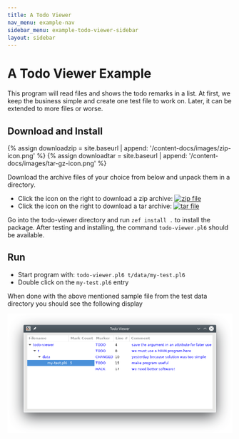 ```yaml
---
title: A Todo Viewer
nav_menu: example-nav
sidebar_menu: example-todo-viewer-sidebar
layout: sidebar
---
```

# A Todo Viewer Example

This program will read files and shows the todo remarks in a list. At first, we keep the business simple and create one test file to work on. Later, it can be extended to more files or worse.

## Download and Install

{% assign downloadzip = site.baseurl | append: '/content-docs/images/zip-icon.png' %}
{% assign downloadtar = site.baseurl | append: '/content-docs/images/tar-gz-icon.png' %}


Download the archive files of your choice from below and unpack them in a directory.
* Click the icon on the right to download a zip archive: <a href="todo-viewer.zip" download> <img src="{{ downloadzip }}" alt="zip file" height="30"> </a>
* Click the icon on the right to download a tar archive: <a href="todo-viewer.tgz" download> <img src="{{ downloadtar }}" alt="tar file" height="30"> </a>

Go into the todo-viewer directory and run `zef install .` to install the package. After testing and installing, the command `todo-viewer.pl6` should be available.

## Run

* Start program with: `todo-viewer.pl6 t/data/my-test.pl6`
* Double click on the `my-test.pl6` entry

When done with the above mentioned sample file from the test data directory you should see the following display

![todo-viewer.png](images/todo-viewer.png)
